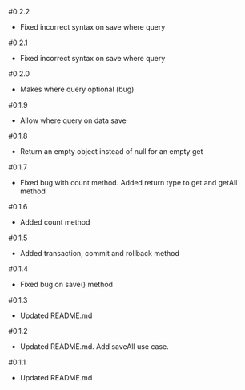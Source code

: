 #0.2.2

* Fixed incorrect syntax on save where query

#0.2.1

* Fixed incorrect syntax on save where query

#0.2.0

* Makes where query optional (bug)

#0.1.9

* Allow where query on data save

#0.1.8

* Return an empty object instead of null for an empty get

#0.1.7

* Fixed bug with count method. Added return type to get and getAll method

#0.1.6

* Added count method

#0.1.5

* Added transaction, commit and rollback method

#0.1.4

* Fixed bug on save() method

#0.1.3

* Updated README.md

#0.1.2

* Updated README.md. Add saveAll use case.

#0.1.1

* Updated README.md